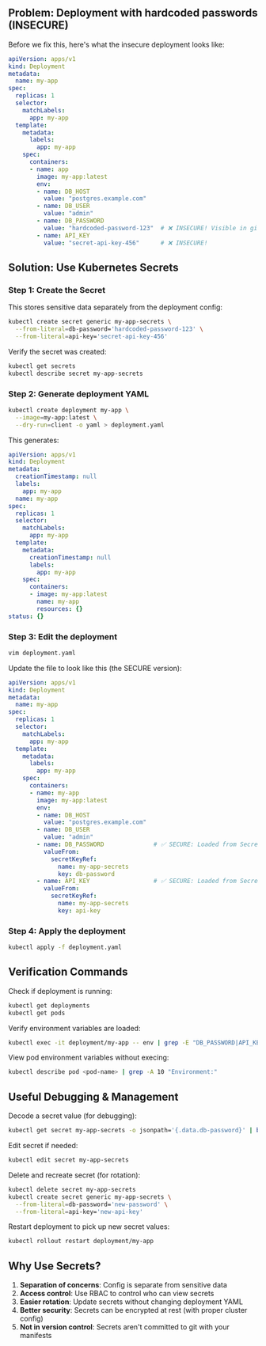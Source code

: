 
## Problem: Deployment with hardcoded passwords (INSECURE)

Before we fix this, here's what the insecure deployment looks like:

```yaml
apiVersion: apps/v1
kind: Deployment
metadata:
  name: my-app
spec:
  replicas: 1
  selector:
    matchLabels:
      app: my-app
  template:
    metadata:
      labels:
        app: my-app
    spec:
      containers:
      - name: app
        image: my-app:latest
        env:
        - name: DB_HOST
          value: "postgres.example.com"
        - name: DB_USER
          value: "admin"
        - name: DB_PASSWORD
          value: "hardcoded-password-123"  # ❌ INSECURE! Visible in git, kubectl describe, etc.
        - name: API_KEY
          value: "secret-api-key-456"      # ❌ INSECURE!
```

## Solution: Use Kubernetes Secrets

### Step 1: Create the Secret

This stores sensitive data separately from the deployment config:

```bash
kubectl create secret generic my-app-secrets \
  --from-literal=db-password='hardcoded-password-123' \
  --from-literal=api-key='secret-api-key-456'
```

Verify the secret was created:

```bash
kubectl get secrets
kubectl describe secret my-app-secrets
```

### Step 2: Generate deployment YAML

```bash
kubectl create deployment my-app \
  --image=my-app:latest \
  --dry-run=client -o yaml > deployment.yaml
```

This generates:

```yaml
apiVersion: apps/v1
kind: Deployment
metadata:
  creationTimestamp: null
  labels:
    app: my-app
  name: my-app
spec:
  replicas: 1
  selector:
    matchLabels:
      app: my-app
  template:
    metadata:
      creationTimestamp: null
      labels:
        app: my-app
    spec:
      containers:
      - image: my-app:latest
        name: my-app
        resources: {}
status: {}
```

### Step 3: Edit the deployment

```bash
vim deployment.yaml
```

Update the file to look like this (the SECURE version):

```yaml
apiVersion: apps/v1
kind: Deployment
metadata:
  name: my-app
spec:
  replicas: 1
  selector:
    matchLabels:
      app: my-app
  template:
    metadata:
      labels:
        app: my-app
    spec:
      containers:
      - name: my-app
        image: my-app:latest
        env:
        - name: DB_HOST
          value: "postgres.example.com"
        - name: DB_USER
          value: "admin"
        - name: DB_PASSWORD              # ✅ SECURE: Loaded from Secret
          valueFrom:
            secretKeyRef:
              name: my-app-secrets
              key: db-password
        - name: API_KEY                  # ✅ SECURE: Loaded from Secret
          valueFrom:
            secretKeyRef:
              name: my-app-secrets
              key: api-key
```

### Step 4: Apply the deployment

```bash
kubectl apply -f deployment.yaml
```

## Verification Commands

Check if deployment is running:

```bash
kubectl get deployments
kubectl get pods
```

Verify environment variables are loaded:

```bash
kubectl exec -it deployment/my-app -- env | grep -E "DB_PASSWORD|API_KEY"
```

View pod environment variables without execing:

```bash
kubectl describe pod <pod-name> | grep -A 10 "Environment:"
```

## Useful Debugging & Management

Decode a secret value (for debugging):

```bash
kubectl get secret my-app-secrets -o jsonpath='{.data.db-password}' | base64 -d
```

Edit secret if needed:

```bash
kubectl edit secret my-app-secrets
```

Delete and recreate secret (for rotation):

```bash
kubectl delete secret my-app-secrets
kubectl create secret generic my-app-secrets \
  --from-literal=db-password='new-password' \
  --from-literal=api-key='new-api-key'
```

Restart deployment to pick up new secret values:

```bash
kubectl rollout restart deployment/my-app
```

## Why Use Secrets?

1. **Separation of concerns**: Config is separate from sensitive data
2. **Access control**: Use RBAC to control who can view secrets
3. **Easier rotation**: Update secrets without changing deployment YAML
4. **Better security**: Secrets can be encrypted at rest (with proper cluster config)
5. **Not in version control**: Secrets aren't committed to git with your manifests